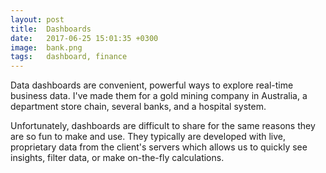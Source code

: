 ```yaml
---
layout: post
title:  Dashboards
date:   2017-06-25 15:01:35 +0300
image:  bank.png
tags:   dashboard, finance
---
```


Data dashboards are convenient, powerful ways to explore real-time business data. I've made them for a gold mining company in Australia, a department store chain, several banks, and a hospital system.

Unfortunately, dashboards are difficult to share for the same reasons they are so fun to make and use. They typically are developed with live, proprietary data from the client's servers which allows us to quickly see insights, filter data, or make on-the-fly calculations.

      
